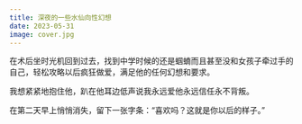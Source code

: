 ```yaml
---
title: 深夜的一些水仙向性幻想
date: 2023-05-31
image: cover.jpg
--- 
```


在术后坐时光机回到过去，找到中学时候的还是蝈蝻而且甚至没和女孩子牵过手的自己，轻松攻略以后疯狂做爱，满足他的任何幻想和要求。

我想紧紧地抱住他，趴在他耳边低声说我永远爱他永远信任永不背叛。

在第二天早上悄悄消失，留下一张字条：“喜欢吗？这就是你以后的样子。”
